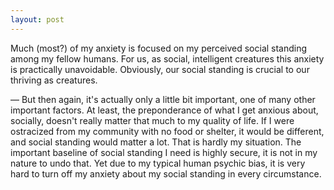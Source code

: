 ```yaml
---
layout: post
---
```


Much (most?) of my anxiety is focused on my perceived social standing among my fellow humans. For us, as social, intelligent creatures this anxiety is practically unavoidable. Obviously, our social standing is crucial to our thriving as creatures.

— But then again, it's actually only a little bit important, one of many other important factors. At least, the preponderance of what I get anxious about, socially, doesn't really matter that much to my quality of life. If I were ostracized from my community with no food or shelter, it would be different, and social standing would matter a lot. That is hardly my situation. The important baseline of social standing I need is highly secure, it is not in my nature to undo that. Yet due to my typical human psychic bias, it is very hard to turn off my anxiety about my social standing in every circumstance. 
